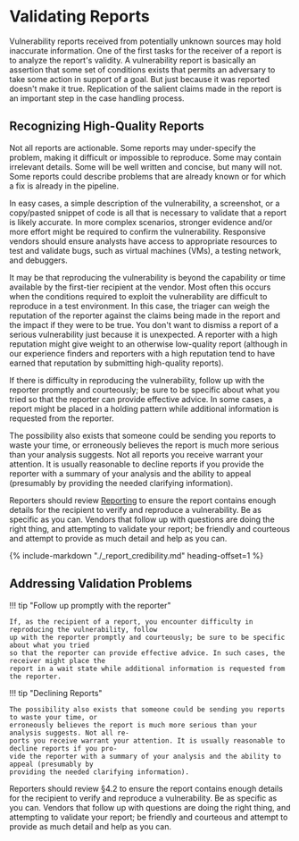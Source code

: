 # Validating Reports

Vulnerability reports received from potentially unknown sources may hold
inaccurate information. One of the first tasks for the receiver of a
report is to analyze the report's validity. A vulnerability report is
basically an assertion that some set of conditions exists that permits
an adversary to take some action in support of a goal. But just because
it was reported doesn't make it true. Replication of the salient claims
made in the report is an important step in the case handling process.

## Recognizing High-Quality Reports

Not all reports are actionable. Some reports may under-specify the
problem, making it difficult or impossible to reproduce. Some may
contain irrelevant details. Some will be well written and concise, but
many will not. Some reports could describe problems that are already
known or for which a fix is already in the pipeline.

In easy cases, a simple description of the vulnerability, a screenshot,
or a copy/pasted snippet of code is all that is necessary to validate
that a report is likely accurate. In more complex scenarios, stronger
evidence and/or more effort might be required to confirm the
vulnerability. Responsive vendors should ensure analysts have access to
appropriate resources to test and validate bugs, such as virtual
machines (VMs), a testing network, and debuggers.

It may be that reproducing the vulnerability is beyond the capability or
time available by the first-tier recipient at the vendor. Most often
this occurs when the conditions required to exploit the vulnerability
are difficult to reproduce in a test environment. In this case, the
triager can weigh the reputation of the reporter against the claims
being made in the report and the impact if they were to be true. You
don't want to dismiss a report of a serious vulnerability just because
it is unexpected. A reporter with a high reputation might give weight to
an otherwise low-quality report (although in our experience finders and
reporters with a high reputation tend to have earned that reputation by
submitting high-quality reports).

If there is difficulty in reproducing the vulnerability, follow up with
the reporter promptly and courteously; be sure to be specific about what
you tried so that the reporter can provide effective advice. In some
cases, a report might be placed in a holding pattern while additional
information is requested from the reporter.

The possibility also exists that someone could be sending you reports to
waste your time, or erroneously believes the report is much more serious
than your analysis suggests. Not all reports you receive warrant your
attention. It is usually reasonable to decline reports if you provide
the reporter with a summary of your analysis and the ability to appeal
(presumably by providing the needed clarifying information).

Reporters should review [Reporting](reporting.md) to
ensure the report contains enough details for the recipient to verify
and reproduce a vulnerability. Be as specific as you can. Vendors that
follow up with questions are doing the right thing, and attempting to
validate your report; be friendly and courteous and attempt to provide
as much detail and help as you can.

{% include-markdown "./_report_credibility.md" heading-offset=1 %}

## Addressing Validation Problems

!!! tip "Follow up promptly with the reporter"

    If, as the recipient of a report, you encounter difficulty in reproducing the vulnerability, follow
    up with the reporter promptly and courteously; be sure to be specific about what you tried
    so that the reporter can provide effective advice. In such cases, the receiver might place the
    report in a wait state while additional information is requested from the reporter.

!!! tip "Declining Reports"

    The possibility also exists that someone could be sending you reports to waste your time, or
    erroneously believes the report is much more serious than your analysis suggests. Not all re-
    ports you receive warrant your attention. It is usually reasonable to decline reports if you pro-
    vide the reporter with a summary of your analysis and the ability to appeal (presumably by
    providing the needed clarifying information).

Reporters should review §4.2 to ensure the report contains enough details for the recipient to
verify and reproduce a vulnerability. Be as specific as you can. Vendors that follow up with
questions are doing the right thing, and attempting to validate your report; be friendly and
courteous and attempt to provide as much detail and help as you can.